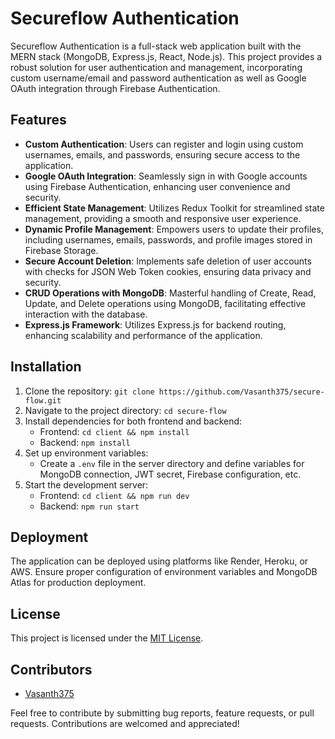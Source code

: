 # Secureflow Authentication

Secureflow Authentication is a full-stack web application built with the MERN stack (MongoDB, Express.js, React, Node.js). This project provides a robust solution for user authentication and management, incorporating custom username/email and password authentication as well as Google OAuth integration through Firebase Authentication.

## Features

- **Custom Authentication**: Users can register and login using custom usernames, emails, and passwords, ensuring secure access to the application.
- **Google OAuth Integration**: Seamlessly sign in with Google accounts using Firebase Authentication, enhancing user convenience and security.
- **Efficient State Management**: Utilizes Redux Toolkit for streamlined state management, providing a smooth and responsive user experience.
- **Dynamic Profile Management**: Empowers users to update their profiles, including usernames, emails, passwords, and profile images stored in Firebase Storage.
- **Secure Account Deletion**: Implements safe deletion of user accounts with checks for JSON Web Token cookies, ensuring data privacy and security.
- **CRUD Operations with MongoDB**: Masterful handling of Create, Read, Update, and Delete operations using MongoDB, facilitating effective interaction with the database.
- **Express.js Framework**: Utilizes Express.js for backend routing, enhancing scalability and performance of the application.

## Installation

1. Clone the repository: `git clone https://github.com/Vasanth375/secure-flow.git`
2. Navigate to the project directory: `cd secure-flow`
3. Install dependencies for both frontend and backend:
   - Frontend: `cd client && npm install`
   - Backend: `npm install`
4. Set up environment variables:
   - Create a `.env` file in the server directory and define variables for MongoDB connection, JWT secret, Firebase configuration, etc.
5. Start the development server:
   - Frontend: `cd client && npm run dev`
   - Backend: `npm run start`

## Deployment

The application can be deployed using platforms like Render, Heroku, or AWS. Ensure proper configuration of environment variables and MongoDB Atlas for production deployment.

## License

This project is licensed under the [MIT License](LICENSE).

## Contributors

- [Vasanth375](https://github.com/Vasanth375/)

Feel free to contribute by submitting bug reports, feature requests, or pull requests. Contributions are welcomed and appreciated!
